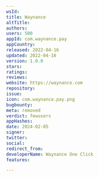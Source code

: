 ```yaml
---
wsId: 
title: Waynance
altTitle: 
authors: 
users: 500
appId: com.waynance.pay
appCountry: 
released: 2022-04-16
updated: 2022-04-16
version: 1.0.0
stars: 
ratings: 
reviews: 
website: https://waynance.com
repository: 
issue: 
icon: com.waynance.pay.png
bugbounty: 
meta: removed
verdict: fewusers
appHashes: 
date: 2024-02-05
signer: 
twitter: 
social: 
redirect_from: 
developerName: Waynance One Click
features: 

---
```



